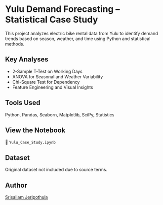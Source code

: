 
# Yulu Demand Forecasting – Statistical Case Study

This project analyzes electric bike rental data from Yulu to identify demand trends based on season, weather, and time using Python and statistical methods.

## Key Analyses
- 2-Sample T-Test on Working Days
- ANOVA for Seasonal and Weather Variability
- Chi-Square Test for Dependency
- Feature Engineering and Visual Insights

## Tools Used
Python, Pandas, Seaborn, Matplotlib, SciPy, Statistics

## View the Notebook
📘 `Yulu_Case_Study.ipynb`

## Dataset
Original dataset not included due to source terms.

## Author
[Srisailam Jeripothula](https://www.linkedin.com/in/srisailamjeripothula)
